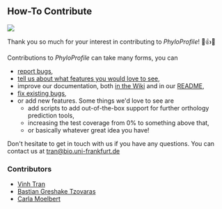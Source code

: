 ## How-To Contribute

![](http://www.sharegif.com/wp-content/uploads/2014/03/giphy41.gif)

Thank you so much for your interest in contributing to *PhyloProfile*! 🎉👍🍾

Contributions to *PhyloProfile* can take many forms, you can
* [report bugs](https://github.com/BIONF/PhyloProfile/issues/new),
* [tell us about what features you would love to see](https://github.com/BIONF/PhyloProfile/issues/new),
* improve our documentation, both [in the Wiki](https://github.com/BIONF/PhyloProfile/wiki) and in our [README](https://github.com/BIONF/PhyloProfile/blob/master/README.md),
* [fix existing bugs](https://github.com/BIONF/PhyloProfile/issues/),
* or add new features. Some things we'd love to see are
  * add scripts to add out-of-the-box support for further orthology prediction tools,
  * increasing the test coverage from 0% to something above that,
  * or basically whatever great idea you have!

Don't hesitate to get in touch with us if you have any questions. You can contact us at [tran@bio.uni-frankfurt.de](mailto:tran@bio.uni-frankfurt.de)

### Contributors
* [Vinh Tran](https://github.com/trvinh)
* [Bastian Greshake Tzovaras](https://github.com/gedankenstuecke)
* [Carla Moelbert](https://github.com/CarlaMoelbert)
